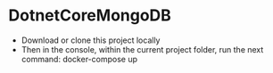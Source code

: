 # DotnetCoreMongoDB

- Download or clone this project locally
- Then in the console, within the current project folder, run the next command: docker-compose up
